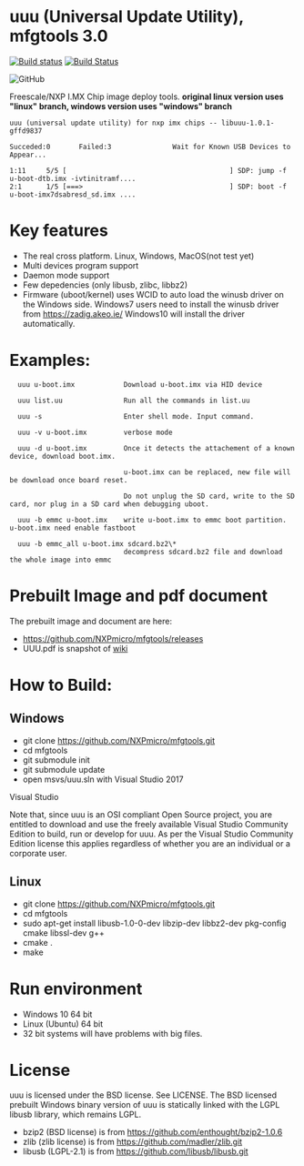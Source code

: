 # uuu (Universal Update Utility), mfgtools 3.0

[![Build status](https://ci.appveyor.com/api/projects/status/github/NXPmicro/mfgtools?svg=true)](https://ci.appveyor.com/project/nxpfrankli/mfgtools-kvqcg)
[![Build Status](https://travis-ci.com/NXPmicro/mfgtools.svg?branch=master)](https://travis-ci.com/NXPmicro/mfgtools)

![GitHub](https://img.shields.io/github/license/NXPmicro/mfgtools.svg)

Freescale/NXP I.MX Chip image deploy tools.
**original linux version uses "linux" branch, windows version uses "windows" branch**

    uuu (universal update utility) for nxp imx chips -- libuuu-1.0.1-gffd9837

    Succeded:0       Failed:3               Wait for Known USB Devices to Appear...

    1:11     5/5 [                                        ] SDP: jump -f u-boot-dtb.imx -ivtinitramf....
    2:1      1/5 [===>                                    ] SDP: boot -f u-boot-imx7dsabresd_sd.imx ....

# Key features 
 - The real cross platform. Linux, Windows, MacOS(not test yet)
 - Multi devices program support
 - Daemon mode support
 - Few depedencies (only libusb, zlibc, libbz2)
 - Firmware (uboot/kernel) uses WCID to auto load the winusb driver on the Windows side. Windows7 users need to install the winusb driver from https://zadig.akeo.ie/  Windows10 will install the driver automatically.

# Examples:
```
  uuu u-boot.imx            Download u-boot.imx via HID device
  
  uuu list.uu               Run all the commands in list.uu
  
  uuu -s                    Enter shell mode. Input command. 

  uuu -v u-boot.imx         verbose mode
 
  uuu -d u-boot.imx         Once it detects the attachement of a known device, download boot.imx. 
                            
                            u-boot.imx can be replaced, new file will be download once board reset.
                            
                            Do not unplug the SD card, write to the SD card, nor plug in a SD card when debugging uboot.
                            
  uuu -b emmc u-boot.imx    write u-boot.imx to emmc boot partition. u-boot.imx need enable fastboot
  
  uuu -b emmc_all u-boot.imx sdcard.bz2\*
                            decompress sdcard.bz2 file and download the whole image into emmc
```

# Prebuilt Image and pdf document

The prebuilt image and document are here:
  - https://github.com/NXPmicro/mfgtools/releases
  - UUU.pdf is snapshot of [wiki](https://github.com/NXPmicro/mfgtools/wiki)
 
# How to Build:

## Windows
- git clone https://github.com/NXPmicro/mfgtools.git
- cd mfgtools
- git submodule init
- git submodule update
- open msvs/uuu.sln with Visual Studio 2017

Visual Studio

Note that, since uuu is an OSI compliant Open Source project, you are entitled to download and use the freely available Visual Studio Community Edition to build, run or develop for uuu. As per the Visual Studio Community Edition license this applies regardless of whether you are an individual or a corporate user.

## Linux
- git clone https://github.com/NXPmicro/mfgtools.git
- cd mfgtools
- sudo apt-get install libusb-1.0-0-dev libzip-dev libbz2-dev pkg-config cmake libssl-dev g++
- cmake .
- make

# Run environment
 - Windows 10 64 bit
 - Linux (Ubuntu) 64 bit
 - 32 bit systems will have problems with big files.

# License
uuu is licensed under the BSD license. See LICENSE.
The BSD licensed prebuilt Windows binary version of uuu is statically linked with the LGPL libusb library, which remains LGPL.

 - bzip2 (BSD license) is from https://github.com/enthought/bzip2-1.0.6
 - zlib  (zlib license) is from https://github.com/madler/zlib.git
 - libusb (LGPL-2.1) is from  https://github.com/libusb/libusb.git

